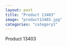 ```yaml
---
layout: post
title: "Product 13403"
image: "product13403.jpg"
categories: "category1"
---
```

Product 13403
